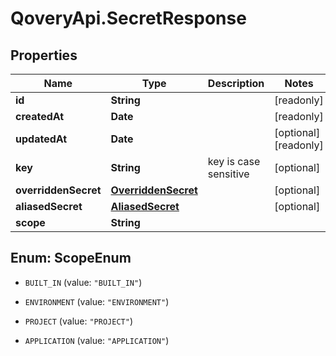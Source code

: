 # QoveryApi.SecretResponse

## Properties

Name | Type | Description | Notes
------------ | ------------- | ------------- | -------------
**id** | **String** |  | [readonly] 
**createdAt** | **Date** |  | [readonly] 
**updatedAt** | **Date** |  | [optional] [readonly] 
**key** | **String** | key is case sensitive | [optional] 
**overriddenSecret** | [**OverriddenSecret**](OverriddenSecret.md) |  | [optional] 
**aliasedSecret** | [**AliasedSecret**](AliasedSecret.md) |  | [optional] 
**scope** | **String** |  | 



## Enum: ScopeEnum


* `BUILT_IN` (value: `"BUILT_IN"`)

* `ENVIRONMENT` (value: `"ENVIRONMENT"`)

* `PROJECT` (value: `"PROJECT"`)

* `APPLICATION` (value: `"APPLICATION"`)




